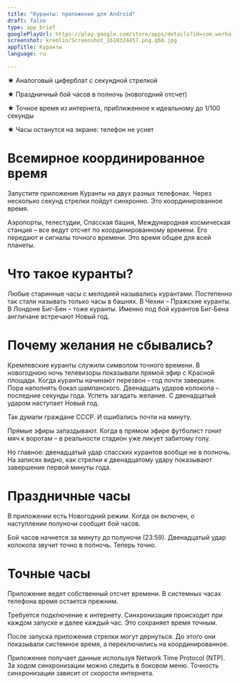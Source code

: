 ```yaml
---
title: "Куранты: приложение для Android"
draft: false
type: app_brief
googlePlayUrl: https://play.google.com/store/apps/details?id=com.werhal.kremlin
screenshot: kremlin/Screenshot_1610324457.png.q60.jpg
appTitle: Куранты 
language: ru   

---
```


★ Аналоговый циферблат с секундной стрелкой

★ Праздничный бой часов в полночь (новогодний отсчет)

★ Точное время из интернета, приближенное к идеальному до 1/100 секунды

★ Часы останутся на экране: телефон не уснет

<!-- section break -->

# Всемирное координированное время

Запустите приложение Куранты на двух разных телефонах. Через несколько секунд
стрелки пойдут синхронно. Это координированное время.

Аэропорты, телестудии, Спасская башня, Международная космическая станция – все
ведут отсчет по координированному времени. Его передают и сигналы точного
времени. Это время общее для всей планеты.

# Что такое куранты?

Любые старинные часы с мелодией назывались курантами. Постепенно так стали
называть только часы в башнях. В Чехии – Пражские куранты. В Лондоне Биг-Бен –
тоже куранты. Именно под бой курантов Биг-Бена англичане встречают Новый год.


# Почему желания не сбывались?

Кремлевские куранты служили символом точного времени. В новогоднюю ночь телевизоры 
показывали прямой эфир с Красной площади. Когда куранты начинают перезвон – год
почти завершен. Пора наполнять бокал шампанского. Двенадцать ударов колокола –
последние секунды года. Успеть загадать желание. С двенадцатый ударом наступает
Новый год.

Так думали граждане СССР. И ошибались почти на минуту.

Прямые эфиры запаздывают. Когда в прямом эфире футболист гонит мяч к воротам – 
в реальности стадион уже ликует забитому голу.

Но главное: двенадцатый удар спасских курантов вообще не в полночь. На записях 
видно, как стрелки к двенадцатому удару показывают завершение первой минуты года.

# Праздничные часы

В приложении есть Новогодний режим. Когда он включен, о наступлении полуночи 
сообщит бой часов.

Бой часов начнется за минуту до полуночи (23:59). Двенадцатый удар 
колокола звучит точно в полночь. Теперь точно.


# Точные часы

Приложение ведет собственный отсчет времени. В системных часах телефона время остается прежним.

Требуется подключение к интернету. Синхронизация происходит при каждом запуске и далее каждый час. Это сохраняет время точным.

После запуска приложения стрелки могут дернуться. До этого они показывали системное время, а переключились на координированное.

Приложение получает данные используя Network Time Protocol (NTP). За ходом синхронизации можно следить в боковом меню. Точность синхронизации зависит от скорости интернета.

